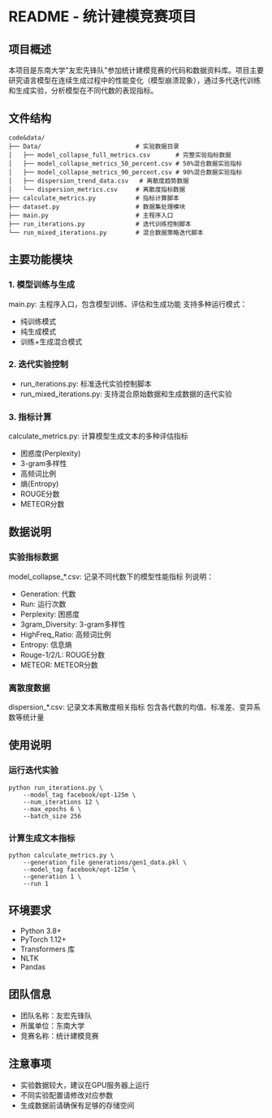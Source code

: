 # README - 统计建模竞赛项目
## 项目概述
本项目是东南大学"友宏先锋队"参加统计建模竞赛的代码和数据资料库。项目主要研究语言模型在连续生成过程中的性能变化（模型崩溃现象），通过多代迭代训练和生成实验，分析模型在不同代数的表现指标。
## 文件结构
```plainText
code&data/
├── Data/                          # 实验数据目录
│   ├── model_collapse_full_metrics.csv       # 完整实验指标数据
│   ├── model_collapse_metrics_50_percent.csv # 50%混合数据实验指标
│   ├── model_collapse_metrics_90_percent.csv # 90%混合数据实验指标
│   ├── dispersion_trend_data.csv   # 离散度趋势数据
│   └── dispersion_metrics.csv     # 离散度指标数据
├── calculate_metrics.py           # 指标计算脚本
├── dataset.py                     # 数据集处理模块
├── main.py                        # 主程序入口
├── run_iterations.py              # 迭代训练控制脚本
└── run_mixed_iterations.py        # 混合数据策略迭代脚本
```
## 主要功能模块
### 1. 模型训练与生成
main.py: 主程序入口，包含模型训练、评估和生成功能
支持多种运行模式：
- 纯训练模式
- 纯生成模式
- 训练+生成混合模式
### 2. 迭代实验控制
- run_iterations.py: 标准迭代实验控制脚本
- run_mixed_iterations.py: 支持混合原始数据和生成数据的迭代实验
### 3. 指标计算
calculate_metrics.py: 计算模型生成文本的多种评估指标
- 困惑度(Perplexity)
- 3-gram多样性
- 高频词比例
- 熵(Entropy)
- ROUGE分数
- METEOR分数
## 数据说明
### 实验指标数据
model_collapse_*.csv: 记录不同代数下的模型性能指标
列说明：
- Generation: 代数
- Run: 运行次数
- Perplexity: 困惑度
- 3gram_Diversity: 3-gram多样性
- HighFreq_Ratio: 高频词比例
- Entropy: 信息熵
- Rouge-1/2/L: ROUGE分数
- METEOR: METEOR分数
### 离散度数据
dispersion_*.csv: 记录文本离散度相关指标
包含各代数的均值、标准差、变异系数等统计量
## 使用说明
### 运行迭代实验
```
python run_iterations.py \
    --model_tag facebook/opt-125m \
    --num_iterations 12 \
    --max_epochs 6 \
    --batch_size 256
```
### 计算生成文本指标
```
python calculate_metrics.py \
    --generation_file generations/gen1_data.pkl \
    --model_tag facebook/opt-125m \
    --generation 1 \
    --run 1
```
## 环境要求
- Python 3.8+
- PyTorch 1.12+
- Transformers 库
- NLTK
- Pandas
## 团队信息
- 团队名称：友宏先锋队
- 所属单位：东南大学
- 竞赛名称：统计建模竞赛
## 注意事项
- 实验数据较大，建议在GPU服务器上运行
- 不同实验配置请修改对应参数
- 生成数据前请确保有足够的存储空间 
